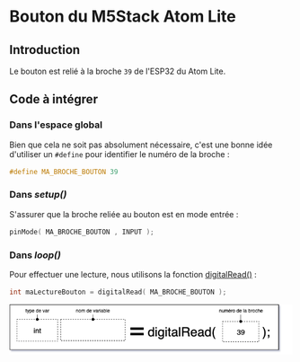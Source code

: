 # Bouton du M5Stack Atom Lite

## Introduction

Le bouton est relié à la broche `39` de l'ESP32 du Atom Lite.

## Code à intégrer

### Dans l'espace global

Bien que cela ne soit pas absolument nécessaire, c'est une bonne idée d'utiliser un `#define` pour identifier le numéro de la broche :
```cpp
#define MA_BROCHE_BOUTON 39
```

### Dans *setup()*

S'assurer que la broche reliée au bouton est en mode entrée :
```cpp
pinMode( MA_BROCHE_BOUTON , INPUT );
```

### Dans *loop()*


Pour effectuer une lecture, nous utilisons la fonction [digitalRead()](https://docs.arduino.cc/learn/programming/reference/) :
```cpp
int maLectureBouton = digitalRead( MA_BROCHE_BOUTON );
```

![](./digitalRead.drawio.png)

